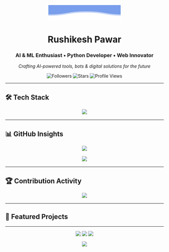 <!-- Neorex GitHub Profile README -->
<p align="center">
  <img  src="https://raw.githubusercontent.com/I-invincib1e/Svg/refs/heads/master/header-waves.svg" /> 
</p>


<h1 align="center"> Rushikesh Pawar </h1>
<h3 align="center">AI & ML Enthusiast • Python Developer • Web Innovator</h3>
<p align="center"><i>Crafting AI-powered tools, bots & digital solutions for the future</i></p>

<p align="center">
  <img alt="Followers" src="https://img.shields.io/github/followers/I-invincib1e?label=Followers&style=for-the-badge&logo=github&color=ff69b4">
  <img alt="Stars" src="https://img.shields.io/github/stars/I-invincib1e?label=Stars&style=for-the-badge&logo=github&color=00c8ff">
  <img alt="Profile Views" src="https://komarev.com/ghpvc/?username=I-invincib1e&label=Profile%20Views&color=orange&style=for-the-badge">
</p>

---

## 🛠 Tech Stack
<div align="center">
  <img src="https://skillicons.dev/icons?i=python,html,css,javascript,nodejs,flask,express,git,docker,vscode,linux,ubuntu&perline=6" />
</div>

---

## 📊 GitHub Insights
<p align="center">
  <img src="https://github-readme-stats.vercel.app/api/top-langs/?username=I-invincib1e&layout=compact&theme=radical&hide_border=true&border_radius=12" height="180" />
</p>

<p align="center">
  <img src="https://streak-stats.demolab.com?user=I-invincib1e&theme=radical&hide_border=true&border_radius=12&mode=daily" />
</p>

---

## 🏆 Contribution Activity
<p align="center">
  <img src="https://github-profile-summary-cards.vercel.app/api/cards/profile-details?username=I-invincib1e&theme=radical" />
</p>

---

## 🌟 Featured Projects


---

<div align="center">
  <a href="https://www.linkedin.com/in/rushikesh-pawar-78250a31/"><img src="https://img.shields.io/badge/LinkedIn-0A66C2?style=for-the-badge&logo=linkedin&logoColor=white"></a>
  <a href="https://twitter.com/your-twitter"><img src="https://img.shields.io/badge/Twitter-1DA1F2?style=for-the-badge&logo=twitter&logoColor=white"></a>
  <a href="mailto:your-email@example.com"><img src="https://img.shields.io/badge/Email-D14836?style=for-the-badge&logo=gmail&logoColor=white"></a>
</div>

<p align="center">
  <img  src="https://raw.githubusercontent.com/Trilokia/Trilokia/379277808c61ef204768a61bbc5d25bc7798ccf1/bottom_header.svg" /> 
</p>
